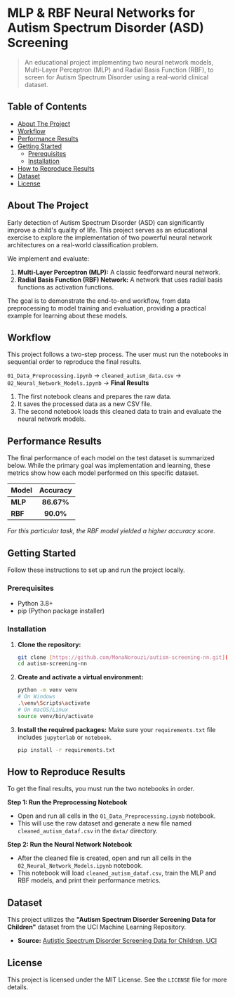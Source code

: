 
# MLP & RBF Neural Networks for Autism Spectrum Disorder (ASD) Screening

> An educational project implementing two neural network models, Multi-Layer Perceptron (MLP) and Radial Basis Function (RBF), to screen for Autism Spectrum Disorder using a real-world clinical dataset.




## Table of Contents
- [About The Project](#about-the-project)
- [Workflow](#workflow)
- [Performance Results](#performance-results)
- [Getting Started](#getting-started)
  - [Prerequisites](#prerequisites)
  - [Installation](#installation)
- [How to Reproduce Results](#how-to-reproduce-results)
- [Dataset](#dataset)
- [License](#license)



## About The Project

Early detection of Autism Spectrum Disorder (ASD) can significantly improve a child's quality of life. This project serves as an educational exercise to explore the implementation of two powerful neural network architectures on a real-world classification problem.

We implement and evaluate:
1.  **Multi-Layer Perceptron (MLP):** A classic feedforward neural network.
2.  **Radial Basis Function (RBF) Network:** A network that uses radial basis functions as activation functions.

The goal is to demonstrate the end-to-end workflow, from data preprocessing to model training and evaluation, providing a practical example for learning about these models.

## Workflow
This project follows a two-step process. The user must run the notebooks in sequential order to reproduce the final results.

`01_Data_Preprocessing.ipynb` -> `cleaned_autism_data.csv` -> `02_Neural_Network_Models.ipynb` -> **Final Results**

1.  The first notebook cleans and prepares the raw data.
2.  It saves the processed data as a new CSV file.
3.  The second notebook loads this cleaned data to train and evaluate the neural network models.

## Performance Results

The final performance of each model on the test dataset is summarized below. While the primary goal was implementation and learning, these metrics show how each model performed on this specific dataset.

| Model | Accuracy |
| :--- | :---: |
| **MLP** | **86.67%** |
| **RBF** | **90.0%** |

*For this particular task, the RBF model yielded a higher accuracy score.*

## Getting Started

Follow these instructions to set up and run the project locally.

### Prerequisites

- Python 3.8+
- pip (Python package installer)

### Installation

1.  **Clone the repository:**
    ```sh
    git clone [https://github.com/MonaNorouzi/autism-screening-nn.git](https://github.com/MonaNorouzi/autism-screening-nn.git)
    cd autism-screening-nn
    ```

2.  **Create and activate a virtual environment:**
    ```sh
    python -m venv venv
    # On Windows
    .\venv\Scripts\activate
    # On macOS/Linux
    source venv/bin/activate
    ```

3.  **Install the required packages:**
    Make sure your `requirements.txt` file includes `jupyterlab` or `notebook`.
    ```sh
    pip install -r requirements.txt
    ```


## How to Reproduce Results

To get the final results, you must run the two notebooks in order.

**Step 1: Run the Preprocessing Notebook**

-   Open and run all cells in the `01_Data_Preprocessing.ipynb` notebook.
-   This will use the raw dataset and generate a new file named `cleaned_autism_dataf.csv` in the `data/` directory.

**Step 2: Run the Neural Network Notebook**

-   After the cleaned file is created, open and run all cells in the `02_Neural_Network_Models.ipynb` notebook.
-   This notebook will load `cleaned_autism_dataf.csv`, train the MLP and RBF models, and print their performance metrics.



## Dataset

This project utilizes the **"Autism Spectrum Disorder Screening Data for Children"** dataset from the UCI Machine Learning Repository.

- **Source:** [Autistic Spectrum Disorder Screening Data for Children, UCI](https://archive.ics.uci.edu/dataset/419/autistic+spectrum+disorder+screening+data+for+children)


## License

This project is licensed under the MIT License. See the `LICENSE` file for more details.

